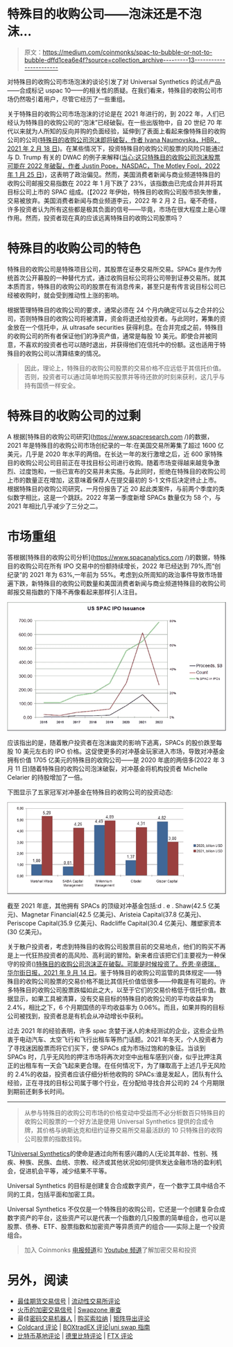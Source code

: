 # 特殊目的收购公司——泡沫还是不泡沫…

> 原文：<https://medium.com/coinmonks/spac-to-bubble-or-not-to-bubble-dffd1cea6e4f?source=collection_archive---------13----------------------->

对特殊目的收购公司市场泡沫的谈论引发了对 Universal Synthetics 的试点产品——合成标记 uspac 10——的相关性的质疑。在我们看来，特殊目的收购公司市场仍然吸引着用户，尽管它经历了一些重组。

关于特殊目的收购公司市场泡沫的讨论是在 2021 年进行的，到 2022 年，人们已经认为特殊目的收购公司的“泡沫”已经破裂。在一些出版物中，自 20 世纪 70 年代以来就为人所知的反向并购的负面经验，延伸到了表面上看起来像特殊目的收购公司的公司([特殊目的收购公司泡沫即将破裂，作者 Ivana Naumovska，HBR，2021 年 2 月 18 日](https://hbr.org/2021/02/the-spac-bubble-is-about-to-burst))。在某些情况下，投资特殊目的收购公司股票的风险只能通过与 D. Trump 有关的 DWAC 的例子来解释([当心:这只特殊目的收购公司泡沫股票可能在 2022 年破裂，作者 Justin Pope，NASDAC，The Motley Fool，2022 年 1 月 25 日](https://www.nasdaq.com/articles/beware%3A-this-spac-bubble-stock-could-burst-in-2022))，这表明了政治偏见。然而，美国消费者新闻与商业频道特殊目的收购公司邮报交易指数在 2022 年 1 月下跌了 23%，该指数由已完成合并并将其目标公司上市的 SPAC 组成。(【2022 年伊始，特殊目的收购公司股市损失惨重，交易被放弃。美国消费者新闻与商业频道李云，2022 年 2 月 2 日。毫不奇怪，许多投资者认为所有这些都是极其负面的信号——毕竟，市场在很大程度上是心理作用。然而，投资者现在真的应该远离特殊目的收购公司股票吗？

# **特殊目的收购公司的特色**

特殊目的收购公司是特殊项目公司，其股票在证券交易所交易。SPACs 是作为传统首次公开募股的一种替代方式，通过收购目标公司将公司带到证券交易所。就其本质而言，特殊目的收购公司的股票在有消息传来，甚至只是有传言说目标公司已经被收购时，就会受到推动性上涨的影响。

根据管理特殊目的收购公司的要求，通常必须在 24 个月内确定可以与之合并的公司，否则特殊目的收购公司将被清算，资金将退还给投资者。与此同时，筹集的资金放在一个信托中，从 ultrasafe securities 获得利息。在合并完成之前，特殊目的收购公司的所有者保证他们的净资产值，通常是每股 10 美元。即使合并被同意，不喜欢的投资者也可以随时退出，并获得他们在信托中的份额。这也适用于特殊目的收购公司以清算结束的情况。

> 因此，理论上，特殊目的收购公司股票的交易价格不应远低于其信托价值。否则，投资者可以通过简单地购买股票并等待还款的时刻来获利，这几乎与持有国债一样安全。

# 特殊目的收购公司的过剩

A 根据[特殊目的收购公司研究](https://www.spacresearch.com /)的数据，2021 年是特殊目的收购公司市场创纪录的一年:在美国交易所筹集了超过 1600 亿美元，几乎是 2020 年水平的两倍。在长达一年的发行激增之后，近 600 家特殊目的收购公司公司目前正在寻找目标公司进行收购。随着市场变得越来越竞争激烈、过度饱和，一些已宣布的交易并未实施。与此同时，拒绝在特殊目的收购公司上市的数量正在增加，这意味着保荐人在提交最初的 S-1 文件后决定终止上市。根据特殊目的收购公司研究，一月份报告了近 20 起此类案件，与前两个季度的类似数字相比，这是一个跳跃。2022 年第一季度新增 SPACs 数量仅为 58 个，与 2021 年相比几乎减少了三分之二。

# **市场重组**

答根据[特殊目的收购公司分析](https://www.spacanalytics.com /)的数据，特殊目的收购公司在所有 IPO 交易中的份额持续增长，2022 年已经达到 79%,而“创纪录”的 2021 年为 63%,一年前为 55%。考虑到众所周知的政治事件导致市场普遍下跌，新特殊目的收购公司数量和美国消费者新闻与商业频道特殊目的收购公司邮报交易指数的下降不再像看起来那样引人注目。

![](img/f82e91068483796d85f2ee9f239efe11.png)

应该指出的是，随着散户投资者在泡沫幽灵的影响下逃离，SPACs 的股价跌至每股 10 美元左右的 IPO 价格。这促使更多的对冲基金玩家进入市场，导致对冲基金拥有价值 1705 亿美元的特殊目的收购公司——是 2020 年底的两倍多(2022 年 3 月 11 日)随着特殊目的收购公司泡沫破裂，对冲基金将机构投资者 Michelle Celarier 的持股增加了一倍。

下图显示了五家冠军对冲基金在特殊目的收购公司的投资动态:

![](img/1b594115e2724dda15f02f0b4044038c.png)

截至 2021 年底，其他拥有 SPACs 的顶级对冲基金包括:d . e . Shaw(42.5 亿美元)、Magnetar Financial(42.5 亿美元)、Aristeia Capital(37.8 亿美元)、Periscope Capital(35.9 亿美元)、Radcliffe Capital(30.4 亿美元)、雕塑家资本(30 亿美元)。

关于散户投资者，考虑到特殊目的收购公司股票目前的交易地点，他们的购买不再是上一代狂热投资者的高风险、高利润的冒险。新来者应该把它们主要视为一种保守的投资([)特殊目的收购公司泡沫正在破裂。可能是时候投资了。乔恩·辛德瑞，华尔街日报，2021 年 9 月 14 日](https://www.wsj.com/articles/the-spac-bubble-is-burst-it-may-be-time-to-invest-11631619621)。鉴于特殊目的收购公司监管的具体规定——特殊目的收购公司股票的交易价格不能比其信托价值低很多——仲裁是有可能的。许多特殊目的收购公司股票跌幅如此之大，以至于它们的交易价格低于信托价值。数据显示，如果工具被清算，没有交易目标的特殊目的收购公司的平均收益率为 2.4%，相比之下，6 个月期国债的平均收益率为 0.06%。而且，如果并购的目标公司被找到，投资者总是有机会从冲动增长中获利。

过去 2021 年的经验表明，许多 spac 贪婪于迷人的未经测试的企业，这些企业热衷于电动汽车、太空飞行和飞行出租车等热门话题。2021 年冬天，个人投资者为了寻找迷因股票而将它们买下，使 SPACs 成为市场过饱和的象征。当谈到 SPACs 时，几乎无风险的押注市场将再次对空中出租车感到兴奋，似乎比押注真正的出租车有一天会飞起来更合理。在任何情况下，为了赚取高于上述几乎无风险的 2.4%的收益，投资者应该仔细分析他收购的 SPACs:谁是发起人，团队有什么经验，正在寻找的目标公司属于哪个行业，在分配给寻找合并公司的 24 个月期限到期前还剩多长时间。

*******

> 从参与特殊目的收购公司市场的价格变动中受益而不必分析数百只特殊目的收购公司股票的一个好方法是使用 Universal Synthetics 提供的合成令牌，其价格与纳斯达克和纽约证券交易所交易最活跃的 10 只特殊目的收购公司股票的指数挂钩。

T[Universal Synthetics](https://unisx.xyz/)的使命是通过向所有感兴趣的人(无论其年龄、性别、残疾、种族、民族、血统、宗教、经济或其他状况如何)提供发达金融市场的盈利机会，促进机会平等，减少结果不平等。

Universal Synthetics 的目标是创建复合合成数字资产，在一个数字工具中结合不同的工具，包括平面和加密工具。

Universal Synthetics 不仅仅是一个特殊目的收购公司，它还是一个创建复杂合成数字资产的平台，这些资产可以是代表一个指数的几只股票的简单组合，也可以是股票、债券、ETF、股票指数和加密资产等异质资产的组合——实际上是一个投资组合。

> 加入 Coinmonks [电报频道](https://t.me/coincodecap)和 [Youtube 频道](https://www.youtube.com/c/coinmonks/videos)了解加密交易和投资

# 另外，阅读

*   [最佳期货交易信号](https://coincodecap.com/futures-trading-signals) | [流动性交易所评论](https://coincodecap.com/liquid-exchange-review)
*   [火币的加密交易信号](https://coincodecap.com/huobi-crypto-trading-signals) | [Swapzone 审查](/coinmonks/swapzone-review-crypto-exchange-data-aggregator-e0ad78e55ed7)
*   最佳[密码交易机器人](https://coincodecap.com/best-crypto-trading-bots) | [购买索拉纳](https://coincodecap.com/buy-solana) | [矩阵导出评论](https://coincodecap.com/matrixport-review)
*   [Coldcard 评论](https://coincodecap.com/coldcard-review) | [BOXtradEX 评论](https://coincodecap.com/boxtradex-review)|[uni swap 指南](https://coincodecap.com/uniswap)
*   [比特币基地评论](/coinmonks/coinbase-review-6ef4e0f56064) | [德里比特评论](/coinmonks/deribit-review-options-fees-apis-and-testnet-2ca16c4bbdb2) | [FTX 评论](/coinmonks/ftx-crypto-exchange-review-53664ac1198f)